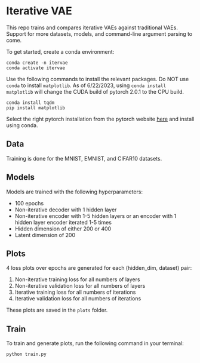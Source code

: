 # Iterative VAE

This repo trains and compares iterative VAEs against traditional VAEs. Support for more datasets, models, and command-line argument parsing to come. 

To get started, create a conda environment:
```
conda create -n itervae
conda activate itervae
```
Use the following commands to install the relevant packages. Do NOT use ```conda``` to install ```matplotlib```. As of 6/22/2023, using ```conda install matplotlib``` will change the CUDA build of pytorch 2.0.1 to the CPU build.
```
conda install tqdm
pip install matplotlib
```
Select the right pytorch installation from the pytorch website [here](https://pytorch.org/get-started/locally/) and install using conda.

## Data

Training is done for the MNIST, EMNIST, and CIFAR10 datasets.

## Models

Models are trained with the following hyperparameters:
- 100 epochs
- Non-iterative decoder with 1 hidden layer
- Non-iterative encoder with 1-5 hidden layers or an encoder with 1 hidden layer encoder iterated 1-5 times
- Hidden dimension of either 200 or 400
- Latent dimension of 200

## Plots

4 loss plots over epochs are generated for each (hidden_dim, dataset) pair:
1. Non-iterative training loss for all numbers of layers
2. Non-iterative validation loss for all numbers of layers
3. Iterative training loss for all numbers of iterations
4. Iterative validation loss for all numbers of iterations

These plots are saved in the ```plots``` folder.

## Train

To train and generate plots, run the following command in your terminal:

```
python train.py
```